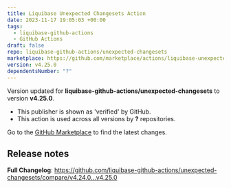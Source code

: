 ```yaml
---
title: Liquibase Unexpected Changesets Action
date: 2023-11-17 19:05:03 +00:00
tags:
  - liquibase-github-actions
  - GitHub Actions
draft: false
repo: liquibase-github-actions/unexpected-changesets
marketplace: https://github.com/marketplace/actions/liquibase-unexpected-changesets-action
version: v4.25.0
dependentsNumber: "?"
---
```



Version updated for **liquibase-github-actions/unexpected-changesets** to version **v4.25.0**.
- This publisher is shown as 'verified' by GitHub.
- This action is used across all versions by **?** repositories.

Go to the [GitHub Marketplace](https://github.com/marketplace/actions/liquibase-unexpected-changesets-action) to find the latest changes.

## Release notes

**Full Changelog**: https://github.com/liquibase-github-actions/unexpected-changesets/compare/v4.24.0...v4.25.0
